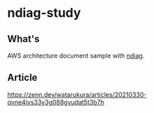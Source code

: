 # ndiag-study

## What's

AWS architecture document sample with [ndiag](https://github.com/K1LoW/ndiag).

## Article

https://zenn.dev/watarukura/articles/20210330-qvne4ivs33y3g088gyudat5t3b7h